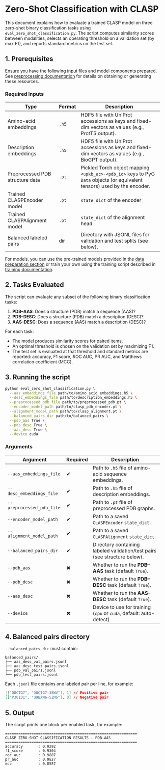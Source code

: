 # Zero-Shot Classification with CLASP

This document explains how to evaluate a trained CLASP model on three zero-shot binary classification tasks using `eval_zero_shot_classification.py`. The script computes similarity scores between modalities, selects an operating threshold on a validation set (by max F1), and reports standard metrics on the test set.

## 1. Prerequisites

Ensure you have the following input files and model components prepared. See [preprocessing documentation](data_preparation.md) for details on obtaining or generating these resources.

### Required Inputs

| Type                            | Format | Description                                                                                                               |
| ------------------------------- | ------ | ------------------------------------------------------------------------------------------------------------------------- |
| Amino-acid embeddings           | `.h5`  | HDF5 file with UniProt accessions as keys and fixed-dim vectors as values (e.g., ProtT5 output).                          |
| Description embeddings          | `.h5`  | HDF5 file with UniProt accessions as keys and fixed-dim vectors as values (e.g., BioGPT output).                          |
| Preprocessed PDB structure data | `.pt`  | Pickled Torch object mapping `<upkb_ac>-<pdb_id>` keys to PyG `Data` objects (or equivalent tensors) used by the encoder. |
| Trained CLASPEncoder model   | `.pt`  | `state_dict` of the encoder                                   |
| Trained CLASPAlignment model | `.pt`  | `state_dict` of the alignment head                            |                                                          |
| Balanced labeled pairs          | dir    | Directory with JSONL files for validation and test splits (see below).                                                    |

For models, you can use the pre-trained models provided in the [data preparation section](data_preparation.md#downloading-pre-trained-models) or train your own using the training script described in [training documentation](training_clasp.md).

## 2. Tasks Evaluated

The script can evaluate any subset of the following binary classification tasks:

1. **PDB–AAS**: Does a structure (PDB) match a sequence (AAS)?
2. **PDB–DESC**: Does a structure (PDB) match a description (DESC)?
3. **AAS–DESC**: Does a sequence (AAS) match a description (DESC)?

For each task:

* The model produces similarity scores for paired items.
* An optimal threshold is chosen on the validation set by maximizing F1.
* The test set is evaluated at that threshold and standard metrics are reported: accuracy, F1 score, ROC AUC, PR AUC, and Matthews correlation coefficient (MCC).

## 3. Running the script

```bash
python eval_zero_shot_classification.py \
  --aas_embeddings_file path/to/amino_acid_embeddings.h5 \
  --desc_embeddings_file path/to/description_embeddings.h5 \
  --preprocessed_pdb_file path/to/preprocessed_pdb.pt \
  --encoder_model_path path/to/clasp_pdb_encoder.pt \
  --alignment_model_path path/to/clasp_alignment.pt \
  --balanced_pairs_dir path/to/balanced_pairs \
  --pdb_aas True \
  --pdb_desc True \
  --aas_desc True \
  --device cuda
```

### Arguments

| Argument                  | Required | Description                                                               |
| ------------------------- | -------- | ------------------------------------------------------------------------- |
| `--aas_embeddings_file`   | ✔        | Path to `.h5` file of amino-acid sequence embeddings.                     |
| `--desc_embeddings_file`  | ✔        | Path to `.h5` file of description embeddings.                             |
| `--preprocessed_pdb_file` | ✔        | Path to `.pt` file of preprocessed PDB graphs.                            |
| `--encoder_model_path`    | ✔        | Path to a saved `CLASPEncoder` `state_dict`.                              |
| `--alignment_model_path`  | ✔        | Path to a saved `CLASPAlignment` `state_dict`.                            |
| `--balanced_pairs_dir`    | ✔        | Directory containing labeled validation/test pairs (see structure below). |
| `--pdb_aas`               | ✖        | Whether to run the **PDB–AAS** task (default `True`).                     |
| `--pdb_desc`              | ✖        | Whether to run the **PDB–DESC** task (default `True`).                    |
| `--aas_desc`              | ✖        | Whether to run the **AAS–DESC** task (default `True`).                    |
| `--device`                | ✖        | Device to use for training (`cpu` or `cuda`, default: auto-detect)     |


## 4. Balanced pairs directory

`--balanced_pairs_dir` must contain:

```
balanced_pairs/
├── aas_desc_val_pairs.jsonl
├── aas_desc_test_pairs.jsonl
├── pdb_val_pairs.jsonl
└── pdb_test_pairs.jsonl
```

Each `.jsonl` file contains one labeled pair per line, for example:

```json
[["Q8CTG7", "Q8CTG7-3BWV"], 1] // Positive pair 
[["P30131", "Q9BXW6-5ZM6"], 0] // Negative pair 
```


## 5. Output

The script prints one block per enabled task, for example:

```
============================================================
CLASP ZERO-SHOT CLASSIFICATION RESULTS - PDB-AAS
============================================================
accuracy       : 0.9292
f1_score       : 0.9304
roc_auc        : 0.9807
pr_auc         : 0.9827
mcc            : 0.8587
```

